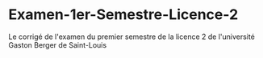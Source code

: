 # Examen-1er-Semestre-Licence-2
Le corrigé de l'examen du premier semestre de la licence 2 de l'université Gaston Berger de Saint-Louis
